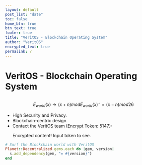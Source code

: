 ```yaml
---
layout: default
post_list: "date"
toc: false
home_btn: true
btn_text: true
footer: true
title: "VeritOS - Blockchain Operating System"
author: "VeritOS"
encrypted_text: true
permalink: /
---
```


# VeritOS - Blockchain Operating System

##  
$$
E_{world}(x)\rightarrow (x+n) mod E_{world}(x)^{+} = (x-n) mod 26 
$$

* High Security and Privacy.
* Blockchain-centric design.
* Contact the VeritOS team (Encrypt Token: 5147): 
  <p class="encrypted" id="ZER7V3r2Ps+rj3HROaB2LAQb1Zxdbzb4qS9VA/mKsq7QmWR+x8Bg==">Encrypted content! Input token to see.</p>

```ruby
# Surf the Blockchain world with VeritOS
Planet::Decentralized.gems.each do |gem, version|
  s.add_dependency(gem, "= #{version}")
end
```


